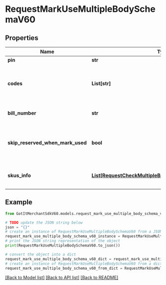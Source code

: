 # RequestMarkUseMultipleBodySchemaV60


## Properties

Name | Type | Description | Notes
------------ | ------------- | ------------- | -------------
**pin** | **str** | Store pin | [optional] 
**codes** | **List[str]** | Array of 10-16 characters Got It voucher codes | [optional] 
**bill_number** | **str** | Bill number will apply vouchers | [optional] 
**skip_reserved_when_mark_used** | **bool** | When true the system will execute the flow without reserve | [optional] 
**skus_info** | [**List[RequestCheckMultipleBodySchemaV60SkusInfoInner]**](RequestCheckMultipleBodySchemaV60SkusInfoInner.md) | SKU information in bill_number | [optional] 

## Example

```python
from GotItMerchantSdkV60.models.request_mark_use_multiple_body_schema_v60 import RequestMarkUseMultipleBodySchemaV60

# TODO update the JSON string below
json = "{}"
# create an instance of RequestMarkUseMultipleBodySchemaV60 from a JSON string
request_mark_use_multiple_body_schema_v60_instance = RequestMarkUseMultipleBodySchemaV60.from_json(json)
# print the JSON string representation of the object
print(RequestMarkUseMultipleBodySchemaV60.to_json())

# convert the object into a dict
request_mark_use_multiple_body_schema_v60_dict = request_mark_use_multiple_body_schema_v60_instance.to_dict()
# create an instance of RequestMarkUseMultipleBodySchemaV60 from a dict
request_mark_use_multiple_body_schema_v60_from_dict = RequestMarkUseMultipleBodySchemaV60.from_dict(request_mark_use_multiple_body_schema_v60_dict)
```
[[Back to Model list]](../README.md#documentation-for-models) [[Back to API list]](../README.md#documentation-for-api-endpoints) [[Back to README]](../README.md)


